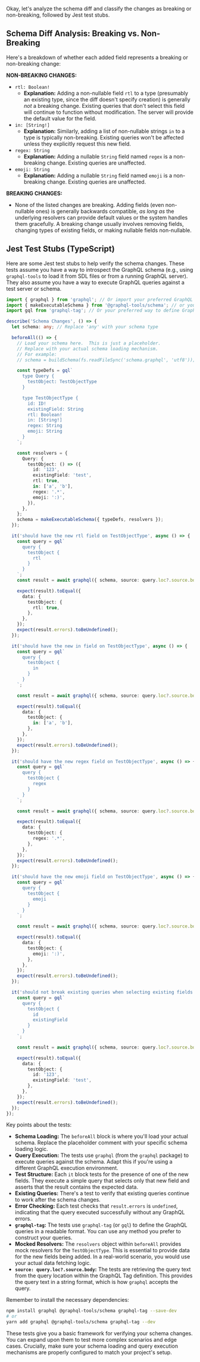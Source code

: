 Okay, let's analyze the schema diff and classify the changes as breaking or non-breaking, followed by Jest test stubs.

## Schema Diff Analysis: Breaking vs. Non-Breaking

Here's a breakdown of whether each added field represents a breaking or non-breaking change:

**NON-BREAKING CHANGES:**

-   `rtl: Boolean!`
    -   **Explanation:** Adding a non-nullable field `rtl` to a type (presumably an existing type, since the diff doesn't specify creation) is generally *not* a breaking change.  Existing queries that don't select this field will continue to function without modification. The server will provide the default value for the field.
-   `in: [String!]`
    -   **Explanation:**  Similarly, adding a list of non-nullable strings  `in` to a type is typically non-breaking. Existing queries won't be affected unless they explicitly request this new field.
-   `regex: String`
    -   **Explanation:** Adding a nullable `String` field named `regex` is a non-breaking change. Existing queries are unaffected.
-   `emoji: String`
    -   **Explanation:** Adding a nullable `String` field named `emoji` is a non-breaking change. Existing queries are unaffected.

**BREAKING CHANGES:**

-   None of the listed changes are breaking.  Adding fields (even non-nullable ones) is generally backwards compatible, *as long as* the underlying resolvers can provide default values or the system handles them gracefully.  A breaking change usually involves removing fields, changing types of existing fields, or making nullable fields non-nullable.

## Jest Test Stubs (TypeScript)

Here are some Jest test stubs to help verify the schema changes.  These tests assume you have a way to introspect the GraphQL schema (e.g., using `graphql-tools` to load it from SDL files or from a running GraphQL server).  They also assume you have a way to execute GraphQL queries against a test server or schema.

```typescript
import { graphql } from 'graphql'; // Or import your preferred GraphQL execution method
import { makeExecutableSchema } from '@graphql-tools/schema'; // or your schema building method
import gql from 'graphql-tag'; // Or your preferred way to define GraphQL queries/mutations

describe('Schema Changes', () => {
  let schema: any; // Replace 'any' with your schema type

  beforeAll(() => {
    // Load your schema here.  This is just a placeholder.
    // Replace with your actual schema loading mechanism.
    // For example:
    // schema = buildSchema(fs.readFileSync('schema.graphql', 'utf8'));

    const typeDefs = gql`
      type Query {
        testObject: TestObjectType
      }

      type TestObjectType {
        id: ID!
        existingField: String
        rtl: Boolean!
        in: [String!]
        regex: String
        emoji: String
      }
    `;

    const resolvers = {
      Query: {
        testObject: () => ({
          id: '123',
          existingField: 'test',
          rtl: true,
          in: ['a', 'b'],
          regex: '.*',
          emoji: ':)',
        }),
      },
    };
    schema = makeExecutableSchema({ typeDefs, resolvers });
  });

  it('should have the new rtl field on TestObjectType', async () => {
    const query = gql`
      query {
        testObject {
          rtl
        }
      }
    `;
    const result = await graphql({ schema, source: query.loc?.source.body });

    expect(result).toEqual({
      data: {
        testObject: {
          rtl: true,
        },
      },
    });
    expect(result.errors).toBeUndefined();
  });

  it('should have the new in field on TestObjectType', async () => {
    const query = gql`
      query {
        testObject {
          in
        }
      }
    `;

    const result = await graphql({ schema, source: query.loc?.source.body });

    expect(result).toEqual({
      data: {
        testObject: {
          in: ['a', 'b'],
        },
      },
    });
    expect(result.errors).toBeUndefined();
  });

  it('should have the new regex field on TestObjectType', async () => {
    const query = gql`
      query {
        testObject {
          regex
        }
      }
    `;

    const result = await graphql({ schema, source: query.loc?.source.body });

    expect(result).toEqual({
      data: {
        testObject: {
          regex: '.*',
        },
      },
    });
    expect(result.errors).toBeUndefined();
  });

  it('should have the new emoji field on TestObjectType', async () => {
    const query = gql`
      query {
        testObject {
          emoji
        }
      }
    `;

    const result = await graphql({ schema, source: query.loc?.source.body });

    expect(result).toEqual({
      data: {
        testObject: {
          emoji: ':)',
        },
      },
    });
    expect(result.errors).toBeUndefined();
  });

  it('should not break existing queries when selecting existing fields', async () => {
    const query = gql`
      query {
        testObject {
          id
          existingField
        }
      }
    `;

    const result = await graphql({ schema, source: query.loc?.source.body });

    expect(result).toEqual({
      data: {
        testObject: {
          id: '123',
          existingField: 'test',
        },
      },
    });
    expect(result.errors).toBeUndefined();
  });
});
```

Key points about the tests:

*   **Schema Loading:**  The `beforeAll` block is where you'll load your actual schema. Replace the placeholder comment with your specific schema loading logic.
*   **Query Execution:** The tests use `graphql` (from the `graphql` package) to execute queries against the schema. Adapt this if you're using a different GraphQL execution environment.
*   **Test Structure:** Each `it` block tests for the presence of one of the new fields.  They execute a simple query that selects only that new field and asserts that the result contains the expected data.
*   **Existing Queries:** There's a test to verify that existing queries continue to work after the schema changes.
*   **Error Checking:**  Each test checks that `result.errors` is `undefined`, indicating that the query executed successfully without any GraphQL errors.
*   **`graphql-tag`:**  The tests use `graphql-tag` (or `gql`) to define the GraphQL queries in a readable format. You can use any method you prefer to construct your queries.
*   **Mocked Resolvers:**  The `resolvers` object within `beforeAll` provides mock resolvers for the `TestObjectType`. This is essential to provide data for the new fields being added. In a real-world scenario, you would use your actual data fetching logic.
*   **`source: query.loc?.source.body`:** The tests are retrieving the query text from the query location within the GraphQL Tag definition. This provides the query text in a string format, which is how `graphql` accepts the query.

Remember to install the necessary dependencies:

```bash
npm install graphql @graphql-tools/schema graphql-tag --save-dev
# or
yarn add graphql @graphql-tools/schema graphql-tag --dev
```

These tests give you a basic framework for verifying your schema changes. You can expand upon them to test more complex scenarios and edge cases.  Crucially, make sure your schema loading and query execution mechanisms are properly configured to match your project's setup.
